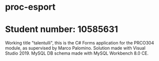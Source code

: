 # proc-esport
# Student number: 10585631
Working title "talentulli", this is the C# Forms application for the PRCO304 module, as supervised by Marco Palomino.
Solution made with Visual Studio 2019.
MySQL DB schema made with MySQL Workbench 8.0 CE.
